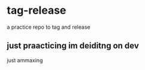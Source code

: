 # tag-release
a practice repo to tag and release
## just praacticing im deiditng on dev
just ammaxing

